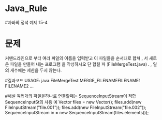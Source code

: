 # Java_Rule
#자바의 정석 예제 15-4 

# 문제
커맨드라인으로 부터 여러 파일의 이름을 입력받고 이 파일들을 순서대로 합쳐 ,
서 새로운 파일을 만들어 내는 프로그램 을 작성하시오 단 합칠 파 (FileMergeTest.java) . ,
일의 개수에는 제한을 두지 않는다.


#결과코드
USAGE: java FileMergeTest MERGE_FILENAMEFILENAME1 FILENAME2 ...


#해설
여러개의 파일을하나로 연결할때는 SequenceInputStream이 적합
 SequenceInputSt의 사용 예
 Vector files = new Vector();
files.add(new FileInputStream("file.001"));
files.add(new FileInputStream("file.002"));
SequenceInputStream in = new SequenceInputStream(files.elements());
